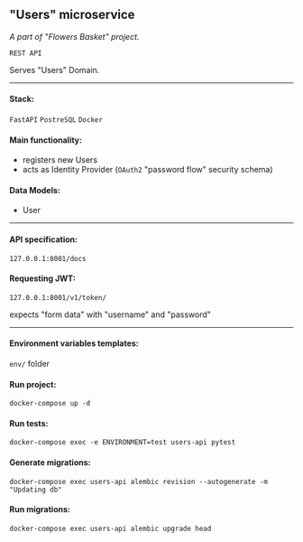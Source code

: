 ## "Users" microservice
*A part of "Flowers Basket" project.*

`REST API`

Serves "Users" Domain.

---

#### Stack:
`FastAPI` `PostreSQL` `Docker`

#### Main functionality:
- registers new Users
- acts as Identity Provider (`OAuth2` "password flow" security schema)

#### Data Models:
- User

---

#### API specification:
`127.0.0.1:8001/docs`

#### Requesting JWT:
`127.0.0.1:8001/v1/token/`

expects  "form data" with "username" and "password"

---

#### Environment variables templates:
`env/` folder

#### Run project:
```console
docker-compose up -d
```

#### Run tests:
```console
docker-compose exec -e ENVIRONMENT=test users-api pytest
```

#### Generate migrations:
```console
docker-compose exec users-api alembic revision --autogenerate -m "Updating db"
```

#### Run migrations:
```console
docker-compose exec users-api alembic upgrade head 
```